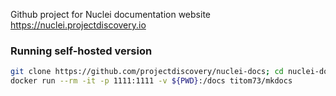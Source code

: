Github project for Nuclei documentation website https://nuclei.projectdiscovery.io


### Running self-hosted version

```bash
git clone https://github.com/projectdiscovery/nuclei-docs; cd nuclei-docs; \
docker run --rm -it -p 1111:1111 -v ${PWD}:/docs titom73/mkdocs
```

